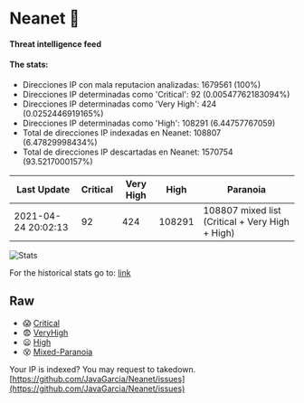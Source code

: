 # Neanet :hocho:
#### Threat intelligence feed
#### The stats:

- Direcciones IP con mala reputacion analizadas: 1679561 (100%)
- Direcciones IP determinadas como 'Critical':  92 (0.00547762183094%)
- Direcciones IP determinadas como 'Very High':  424 (0.0252446919165%)
- Direcciones IP determinadas como 'High':  108291 (6.44757767059)
- Total de direcciones IP indexadas en Neanet:  108807 (6.47829998434%)
- Total de direcciones IP descartadas en Neanet:  1570754 (93.5217000157%)

| Last Update | Critical | Very High | High | Paranoia |
| --- | --- | --- | --- | --- |
| 2021-04-24 20:02:13 | 92 | 424 | 108291 | 108807 mixed list (Critical + Very High + High)|

![Stats](https://docs.google.com/spreadsheets/d/e/2PACX-1vSnaNMIXVabIpDJjufMlzH7poXnshF3mgd8Is1g9ytUEzVsP5my4Trn8f-xkoLLQ38xpL3HtmUexLo6/pubchart?oid=501124687&format=image)

For the historical stats go to: [link](/stats.csv)
## Raw
- :scream: [Critical](https://raw.githubusercontent.com/JavaGarcia/Neanet/master/blacklists/neanet_critical.txt)
- :fearful: [VeryHigh](https://raw.githubusercontent.com/JavaGarcia/Neanet/master/blacklists/neanet_veryHigh.txtt)
- :frowning: [High](https://raw.githubusercontent.com/JavaGarcia/Neanet/master/blacklists/neanet_high.txt)
- :dizzy_face: [Mixed-Paranoia](https://raw.githubusercontent.com/JavaGarcia/Neanet/master/blacklists/neanet_all.txt)


Your IP is indexed? You may request to takedown. [https://github.com/JavaGarcia/Neanet/issues](https://github.com/JavaGarcia/Neanet/issues)





































































































































































































































































































































































































































































































































































































































































































































































































































































































































































































































































































































































































































































































































































































































































































































































































































































































































































































































































































































































































































































































































































































































































































































































































































































































































































































































































































































































































































































































































































































































































































































































































































































































































































































































































































































































































































































































































































































































































































































































































































































































































































































































































































































































































































































































































































































































































































































































































































































































































































































































































































































































































































































































































































































































































































































































































































































































































































































































































































































































































































































